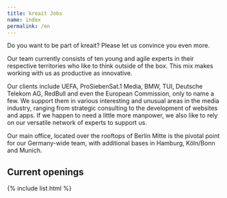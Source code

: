 ```yaml
---
title: kreait Jobs
name: index
permalink: /en
---
```


Do you want to be part of kreait? Please let us convince you even more.

Our team currently consists of ten young and agile experts in their respective territories who like to think outside of the box. This mix makes working with us as productive as innovative.

Our clients include UEFA, ProSiebenSat.1 Media, BMW, TUI, Deutsche Telekom AG, RedBull and even the European Commission, only to name a few. We support them in various interesting and unusual areas in the media industry, ranging from strategic consulting to the development of websites and apps. If we happen to need a little more manpower, we also like to rely on our versatile network of experts to support us.

Our main office, located over the rooftops of Berlin Mitte is the pivotal point for our Germany-wide team, with additional bases in Hamburg, Köln/Bonn and Munich.

## Current openings

{% include list.html %}
